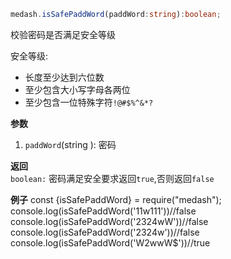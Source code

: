 ```ts
medash.isSafePaddWord(paddWord:string):boolean;
```
校验密码是否满足安全等级

安全等级:
 * 长度至少达到六位数
 * 至少包含大小写字母各两位
 * 至少包含一位特殊字符`!@#$%^&*?`

**参数**  
1. `paddWord`(string ): 密码

**返回**  
`boolean:` 密码满足安全要求返回`true`,否则返回`false`

**例子**
<me-embed>const {isSafePaddWord} = require("medash");
console.log(isSafePaddWord('11w111'))//false
console.log(isSafePaddWord('2324wW'))//false
console.log(isSafePaddWord('2324w'))//false
console.log(isSafePaddWord('W2wwW$'))//true</me-embed>